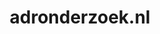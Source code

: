 ---
layout: post
title:  "adronderzoek.nl"
internal_url:  "/dutchgov/adronderzoek.nl.html"
categories: dutchgov
---